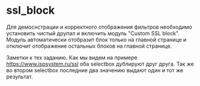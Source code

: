 # ssl_block
Для демоснстрации и корректного отображения фильтров необходимо установить чистый друпал и включить модуль "Custom SSL block".
Модуль автоматически отобразит блок только на главной странице и отключит отображение остальных блоков на главной странице.

Заметки к тех заданию.
Как мы видем на примере https://www.ispsystem.ru/ssl оба selectbox дублируют друг друга.
Так же во втором selectbox последние два значению выдают один и тот же результат.
